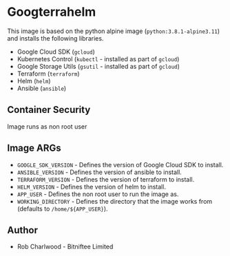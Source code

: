 # Googterrahelm

This image is based on the python alpine image (``python:3.8.1-alpine3.11``) and installs the following libraries.

* Google Cloud SDK (``gcloud``)
* Kubernetes Control (``kubectl`` - installed as part of ``gcloud``)
* Google Storage Utils (``gsutil`` - installed as part of ``gcloud``)
* Terraform (``terraform``)
* Helm (``helm``)
* Ansible (``ansible``)

## Container Security
Image runs as non root user

## Image ARGs
* ``GOOGLE_SDK_VERSION`` - Defines the version of Google Cloud SDK to install.
* ``ANSIBLE_VERSION`` - Defines the version of ansible to install.
* ``TERRAFORM_VERSION`` - Defines the version of terraform to install.
* ``HELM_VERSION`` - Defines the version of helm to install.
* ``APP_USER`` - Defines the non root user to run the image as.
* ``WORKING_DIRECTORY`` - Defines the directory that the image works from (defaults to ``/home/${APP_USER}``).

## Author
* Rob Charlwood - Bitniftee Limited
